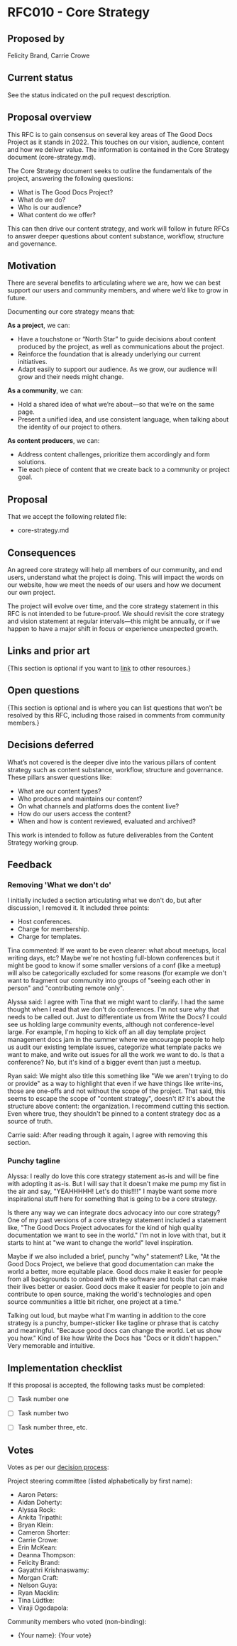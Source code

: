 # RFC010 - Core Strategy

## Proposed by

Felicity Brand, Carrie Crowe

## Current status

See the status indicated on the pull request description.


## Proposal overview

This RFC is to gain consensus on several key areas of The Good Docs Project as it stands in 2022. This touches on our vision, audience, content and how we deliver value. 
The information is contained in the Core Strategy document (core-strategy.md).

The Core Strategy document seeks to outline the fundamentals of the project, answering the following questions:

* What is The Good Docs Project?
* What do we do?
* Who is our audience?
* What content do we offer?

This can then drive our content strategy, and work will follow in future RFCs to answer deeper questions about content substance, workflow, structure and governance.


## Motivation

There are several benefits to articulating where we are, how we can best support our users and community members, and where we’d like to grow in future.

Documenting our core strategy means that:

**As a project**, we can: 

* Have a touchstone or “North Star” to guide decisions about content produced by the project, as well as communications about the project.
* Reinforce the foundation that is already underlying our current initiatives.
* Adapt easily to support our audience. As we grow, our audience will grow and their needs might change. 

**As a community**, we can:

* Hold a shared idea of what we’re about—so that we’re on the same page. 
* Present a unified idea, and use consistent language, when talking about the identity of our project to others.

**As content producers**, we can: 

* Address content challenges, prioritize them accordingly and form solutions. 
* Tie each piece of content that we create back to a community or project goal. 


## Proposal

That we accept the following related file:

* core-strategy.md


## Consequences

An agreed core strategy will help all members of our community, and end users, understand what the project is doing. This will impact the words 
on our website, how we meet the needs of our users and how we document our own project.

The project will evolve over time, and the core strategy statement in this RFC is not intended to be future-proof. We should revisit the core 
strategy and vision statement at regular intervals—this might be annually, or if we happen to have a major shift in focus or experience unexpected growth.


## Links and prior art

{This section is optional if you want to [link](https://example.com) to other resources.}


## Open questions

{This section is optional and is where you can list questions that won't be resolved by this RFC, including those raised in comments from community members.}


## Decisions deferred

What’s not covered is the deeper dive into the various pillars of content strategy such as content substance, workflow, structure and governance. 
These pillars answer questions like:

* What are our content types?
* Who produces and maintains our content?
* On what channels and platforms does the content live?
* How do our users access the content?
* When and how is content reviewed, evaluated and archived?

This work is intended to follow as future deliverables from the Content Strategy working group.


## Feedback

### Removing 'What we don't do'

I initially included a section articulating what we don't do, but after discussion, I removed it. It included three points:

* Host conferences.
* Charge for membership.
* Charge for templates.


Tina commented: If we want to be even clearer: what about meetups, local writing days, etc? Maybe we're not hosting full-blown conferences but it might 
be good to know if some smaller versions of a conf (like a meetup) will also be categorically excluded for some reasons (for example we don't want to 
fragment our community into groups of "seeing each other in person" and "contributing remote only".

Alyssa said: I agree with Tina that we might want to clarify. I had the same thought when I read that we don't do conferences. I'm not sure why that 
needs to be called out. Just to differentiate us from Write the Docs? I could see us holding large community events, although not conference-level large.
For example, I'm hoping to kick off an all day template project management docs jam in the summer where we encourage people to help us audit our existing
template issues, categorize what template packs we want to make, and write out issues for all the work we want to do. Is that a conference? No, but it's 
kind of a bigger event than just a meetup.

Ryan said: We might also title this something like "We we aren't trying to do or provide" as a way to highlight that even if we have things like write-ins, 
those are one-offs and not without the scope of the project. That said, this seems to escape the scope of "content strategy", doesn't it? It's about the 
structure above content: the organization. I recommend cutting this section. Even where true, they shouldn't be pinned to a content strategy doc as a source of truth.

Carrie said: After reading through it again, I agree with removing this section.


### Punchy tagline

Alyssa: I really do love this core strategy statement as-is and will be fine with adopting it as-is. But I will say that it doesn't make me pump my fist in the air and say, "YEAHHHHH! Let's do this!!!!" I maybe want some more inspirational stuff here for something that is going to be a core strategy.

Is there any way we can integrate docs advocacy into our core strategy? One of my past versions of a core strategy statement included a statement like, "The Good Docs Project advocates for the kind of high quality documentation we want to see in the world." I'm not in love with that, but it starts to hint at "we want to change the world" level inspiration.

Maybe if we also included a brief, punchy "why" statement? Like, "At the Good Docs Project, we believe that good documentation can make the world a better, more equitable place. Good docs make it easier for people from all backgrounds to onboard with the software and tools that can make their lives better or easier. Good docs make it easier for people to join and contribute to open source, making the world's technologies and open source communities a little bit richer, one project at a time."

Talking out loud, but maybe what I'm wanting in addition to the core strategy is a punchy, bumper-sticker like tagline or phrase that is catchy and meaningful. "Because good docs can change the world. Let us show you how." Kind of like how Write the Docs has "Docs or it didn't happen." Very memorable and intuitive.


## Implementation checklist

If this proposal is accepted, the following tasks must be completed:

- [ ] Task number one
- [ ] Task number two
- [ ] Task number three, etc.


## Votes

Votes as per our [decision process](https://thegooddocsproject.dev/decisions/):

Project steering committee (listed alphabetically by first name):

- Aaron Peters:
- Aidan Doherty:
- Alyssa Rock:
- Ankita Tripathi:
- Bryan Klein:
- Cameron Shorter:
- Carrie Crowe:
- Erin McKean:
- Deanna Thompson:
- Felicity Brand:
- Gayathri Krishnaswamy:
- Morgan Craft:
- Nelson Guya:
- Ryan Macklin:
- Tina Lüdtke:
- Viraji Ogodapola:


Community members who voted (non-binding):

- {Your name}: {Your vote}
